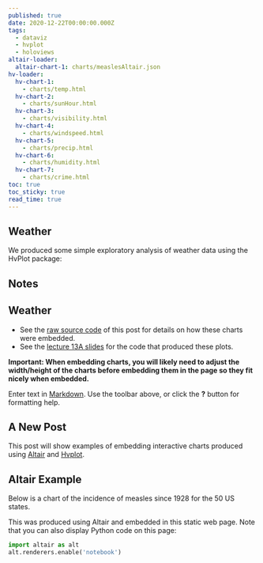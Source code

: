 ```yaml
---
published: true
date: 2020-12-22T00:00:00.000Z
tags:
  - dataviz
  - hvplot
  - holoviews
altair-loader:
  altair-chart-1: charts/measlesAltair.json
hv-loader:
  hv-chart-1:
    - charts/temp.html
  hv-chart-2:
    - charts/sunHour.html
  hv-chart-3:
    - charts/visibility.html
  hv-chart-4:
    - charts/windspeed.html
  hv-chart-5:
    - charts/precip.html
  hv-chart-6:
    - charts/humidity.html
  hv-chart-7:
    - charts/crime.html
toc: true
toc_sticky: true
read_time: true
---
```

## **Weather**

We produced some simple exploratory analysis of weather data using the HvPlot package:

<div id="hv-chart-1"></div>
<div id="hv-chart-2"></div>
<div id="hv-chart-3"></div>
<div id="hv-chart-4"></div>
<div id="hv-chart-5"></div>
<div id="hv-chart-6"></div>
<div id="hv-chart-7"></div>

## Notes

## **Weather**




- See the [raw source code](https://raw.githubusercontent.com/MUSA-550-Fall-2020/github-pages-starter/master/_posts/2019-04-13-measles-charts.md) of this post for details on how these charts were embedded.
- See the [lecture 13A slides](https://github.com/MUSA-550-Fall-2020/week-13/blob/master/lecture-13A.ipynb) for the code that produced these plots.

**Important: When embedding charts, you will likely need to adjust the width/height of the charts before embedding them in the page so they fit nicely when embedded.**

Enter text in [Markdown](http://daringfireball.net/projects/markdown/). Use the toolbar above, or click the **?** button for formatting help.



## A New Post

This post will show examples of embedding interactive charts produced using [Altair](https://altair-viz.github.io) and [Hvplot](https://hvplot.pyviz.org/).

## Altair Example

Below is a chart of the incidence of measles since 1928 for the 50 US states.

<div id="altair-chart-1"></div>

This was produced using Altair and embedded in this static web page. Note that you can also display Python code on this page:

```python
import altair as alt
alt.renderers.enable('notebook')
```
